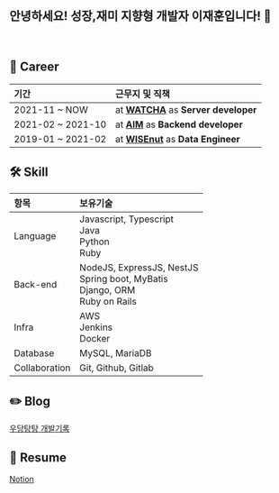 ## **안녕하세요! 성장,재미 지향형 개발자 이재훈입니다!** 👋

<br/>

## 💼 **Career** 
|기간|근무지 및 직책|
|:---|:---|
|2021-11 ~ NOW|at **[WATCHA](https://www.watcha.com)** as **Server developer**|
|2021-02 ~ 2021-10|at **[AIM](https://www.getaim.co)** as **Backend developer**|
|2019-01 ~ 2021-02|at **[WISEnut](https://www.wisenut.com/)** as **Data Engineer**|


## 🛠 **Skill** 
|항목|보유기술|
|:---|:---|
|Language|Javascript, Typescript</br> Java</br> Python</br> Ruby|
|Back-end| NodeJS, ExpressJS, NestJS</br>  Spring boot, MyBatis</br> Django, ORM</br> Ruby on Rails|
|Infra|AWS</br> Jenkins</br> Docker|
|Database|MySQL, MariaDB|
|Collaboration|Git, Github, Gitlab|

## ✏️ **Blog** 
[우당탕탕 개발기록](https://jayhooney.github.io/)

## 📄 **Resume** 
[Notion](https://walnut-river-a84.notion.site/Jay-8a39c0c8de52402b8963ed735291d669)
